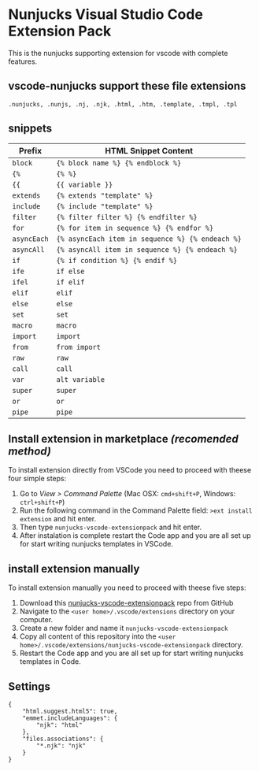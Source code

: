 # Nunjucks Visual Studio Code Extension Pack

This is the nunjucks supporting extension for vscode with complete features.

## vscode-nunjucks support these file extensions

```
.nunjucks, .nunjs, .nj, .njk, .html, .htm, .template, .tmpl, .tpl
```

## snippets

| Prefix      | HTML Snippet Content                             |
| ----------- | ------------------------------------------------ |
| `block`     | `{% block name %} {% endblock %}`                |
| `{%`        | `{% %}`                                          |
| `{{`        | `{{ variable }}`                                 |
| `extends`   | `{% extends "template" %}`                       |
| `include`   | `{% include "template" %}`                       |
| `filter`    | `{% filter filter %} {% endfilter %}`            |
| `for`       | `{% for item in sequence %} {% endfor %}`        |
| `asyncEach` | `{% asyncEach item in sequence %} {% endeach %}` |
| `asyncAll`  | `{% asyncAll item in sequence %} {% endeach %}`  |
| `if`        | `{% if condition %} {% endif %}`                 |
| `ife`       | `if else`                                        |
| `ifel`      | `if elif`                                        |
| `elif`      | `elif`                                           |
| `else`      | `else`                                           |
| `set`       | `set`                                            |
| `macro`     | `macro`                                          |
| `import`    | `import`                                         |
| `from`      | `from import`                                    |
| `raw`       | `raw`                                            |
| `call`      | `call`                                           |
| `var`       | `alt variable`                                   |
| `super`     | `super`                                          |
| `or`        | `or`                                             |
| `pipe`      | `pipe`                                           |

## Install extension in marketplace *(recomended method)*
To install extension directly from VSCode you need to proceed with theese four simple steps:

1. Go to *View > Command Palette* (Mac OSX: `cmd+shift+P`, Windows: `ctrl+shift+P`)
2. Run the following command in the Command Palette field: `>ext install extension` and hit enter.
3. Then type `nunjucks-vscode-extensionpack` and hit enter.
4. After instalation is complete restart the Code app and you are all set up for start writing nunjucks templates in VSCode.

## install extension manually
To install extension manually you need to proceed with theese five steps:

1. Download this [nunjucks-vscode-extensionpack](https://github.com/douglaszaltron/nunjucks-vscode-extensionpack) repo from GitHub
2. Navigate to the `<user home>/.vscode/extensions` directory on your computer.
3. Create a new folder and name it `nunjucks-vscode-extensionpack`
4. Copy all content of this repository into the `<user home>/.vscode/extensions/nunjucks-vscode-extensionpack` directory.
5. Restart the Code app and you are all set up for start writing nunjucks templates in Code.

## Settings

```
{
    "html.suggest.html5": true,
    "emmet.includeLanguages": {
        "njk": "html"
    },
    "files.associations": {
        "*.njk": "njk"
    }
}
```
